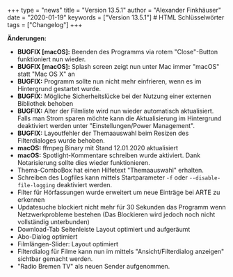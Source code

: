 +++
type = "news"
title = "Version 13.5.1"
author = "Alexander Finkhäuser"
date = "2020-01-19"
keywords = ["Version 13.5.1"] # HTML Schlüsselwörter
tags = ["Changelog"]
+++

**Änderungen:**

* **BUGFIX [macOS]:** Beenden des Programms via rotem "Close"-Button funktioniert nun wieder.
* **BUGFIX [macOS]:** Splash screen zeigt nun unter Mac immer "macOS" statt "Mac OS X" an
* **BUGFIX:** Programm sollte nun nicht mehr einfrieren, wenn es im Hintergrund gestartet wurde.
* **BUGFIX:** Mögliche Sicherheitslücke bei der Nutzung einer externen Bibliothek behoben
* **BUGFIX:** Alter der Filmliste wird nun wieder automatisch aktualisiert. Falls man Strom sparen möchte kann die Aktualisierung im Hintergrund deaktiviert werden unter "Einstellungen/Power Management".
* **BUGFIX:** Layoutfehler der Themaauswahl beim Resizen des Filterdialoges wurde behoben.
* **macOS:** ffmpeg Binary mit Stand 12.01.2020 aktualisiert
* **macOS:** Spotlight-Kommentare schreiben wurde aktiviert. Dank Notarisierung sollte dies wieder funktionieren.
* Thema-ComboBox hat einen Hilfetext "Themaauswahl" erhalten.
* Schreiben des Logfiles kann mittels Startparameter `-f` oder `--disable-file-logging` deaktiviert werden.
* Filter für Hörfassungen wurde erweitert um neue Einträge bei ARTE zu erkennen
* Updatesuche blockiert nicht mehr für 30 Sekunden das Programm wenn Netzwerkprobleme bestehen (Das Blockieren wird jedoch noch nicht vollständig unterbunden)
* Download-Tab Seitenleiste Layout optimiert und aufgeräumt
* Abo-Dialog optimiert
* Filmlängen-Slider: Layout optimiert
* Filterdialog für Filme kann nun im mittels "Ansicht/Filterdialog anzeigen" sichtbar gemacht werden.
* "Radio Bremen TV" als neuen Sender aufgenommen.
